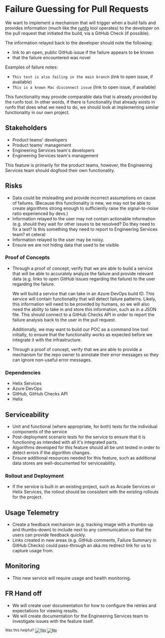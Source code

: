 # Failure Guessing for Pull Requests

We want to implement a mechanism that will trigger when a build fails and provides information (much like the [runfo](https://github.com/jaredpar/runfo/tree/master/runfo) tool operates) to the developer on the pull request that initiated the build, via a GitHub Check (if possible).

The information relayed back to the developer should note the following: 
- link to an open, public GitHub issue if the failure appears to be known
- that the failure encountered was novel

Examples of failure notes: 
- `This test is also failing in the main branch` (link to open issue, if available)
- `This is a known Mac disconnect issue` (link to open issue, if available)

This functionality may provide comparable data that is already provided by the runfo tool. In other words, if there is functionality that already exists in runfo that does what we need to do, we should look at implementing similar functionality in our own project. 

## Stakeholders
- Product teams' developers
- Product teams' management
- Engineering Services team's developers
- Engineering Services team's management

This feature is primarily for the product teams, however, the Engineering Services team should dogfood their own functionality. 

## Risks

- Data could be misleading and provide incorrect assumptions on cause of failures. (Because this functionality is new, we may not be able to create algorithms strong enough to sufficiently raise the signal-to-noise ratio experienced by devs.)
- Information relayed to the user may not contain actionable information (e.g. should they wait for other issues to be resolved? Do they need to fix a test? Is this something they need to report to Engineering Services team? et cetera)
- Information relayed to the user may be noisy. 
- Ensure we are not hiding data that used to be visible

### Proof of Concepts

- Through a proof of concept, verify that we are able to build a service that will be able to accurately analyze the failure and provide relevant data (e.g. links to open GitHub issues regarding the failure) to the user regarding the failure. 

  We will build a service that can take in an Azure DevOps build ID. This service will contain functionality that will detect failure patterns. Likely, this information will need to be provided by humans, so we will also need the ability to take in and store this information, such as in a JSON file. This should connect to a GitHub Checks API in order to report the failure analysis back to the user in the pull request. 

  Additionally, we may want to build our POC as a command line tool initially, to ensure that the functionality works as expected before we integrate it with the infrastructure. 

- Through a proof of concept, verify that we are able to provide a mechanism for the repo owner to annotate their error messages so they can ignore non-useful error messages. 

### Dependencies

- Helix Services
- Azure DevOps
- GitHub, GitHub Checks API
- Helix

## Serviceability

- Unit and functional (where appropriate, for both) tests for the individual components of the service
- Post-deployment scenario tests for the service to ensure that it is functioning as intended with all it's integrated parts. 
- Algorithms developed for this feature should all be unit tested in order to detect errors if the algorithm changes.
- Ensure additional resources needed for this feature, such as additional data stores are well-documented for serviceability. 

### Rollout and Deployment

- If the service is built in an existing project, such as Arcade Services or Helix Services, the rollout should be consistent with the existing rollouts for the project. 

## Usage Telemetry

- Create a feedback mechanism (e.g. tracking image with a thumbs-up and thumbs-down) to include next to any communication so that the users can provide feedback quickly. 
- Links created in new areas (e.g. GitHub comments, Failure Summary in GitHub Checks) could pass-through an aka.ms redirect link for us to capture usage from. 

## Monitoring

- This new service will require usage and health monitoring. 

## FR Hand off

- We will create user documentation for how to configure the retries and expectations for viewing results. 
- We will create documentation for the Engineering Services team to investigate issues with the feature itself. 

<!-- Begin Generated Content: Doc Feedback -->
<sub>Was this helpful? [![Yes](https://helix.dot.net/f/ip/5?p=Documentation%5CProjectDocs%5CDev%20Workflow%5CFailure%20Guessing%20-%20arcade5963.md)](https://helix.dot.net/f/p/5?p=Documentation%5CProjectDocs%5CDev%20Workflow%5CFailure%20Guessing%20-%20arcade5963.md) [![No](https://helix.dot.net/f/in)](https://helix.dot.net/f/n/5?p=Documentation%5CProjectDocs%5CDev%20Workflow%5CFailure%20Guessing%20-%20arcade5963.md)</sub>
<!-- End Generated Content-->
